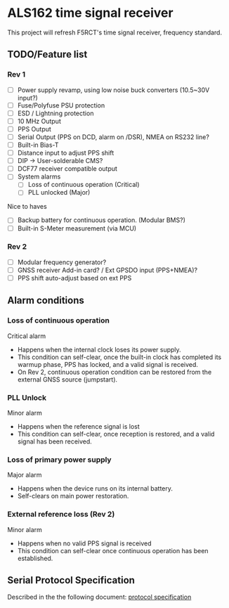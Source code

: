# ALS162 time signal receiver

This project will refresh F5RCT's time signal receiver, frequency standard.

## TODO/Feature list
### Rev 1
  - [ ] Power supply revamp, using low noise buck converters (10.5~30V input?)
  - [ ] Fuse/Polyfuse PSU protection
  - [ ] ESD / Lightning protection
  - [ ] 10 MHz Output
  - [ ] PPS Output
  - [ ] Serial Output (PPS on DCD, alarm on /DSR), NMEA on RS232 line?
  - [ ] Built-in Bias-T
  - [ ] Distance input to adjust PPS shift
  - [ ] DIP -> User-solderable CMS?
  - [ ] DCF77 receiver compatible output
  - [ ] System alarms
    - [ ] Loss of continuous operation (Critical)
    - [ ] PLL unlocked (Major)

Nice to haves
  - [ ] Backup battery for continuous operation. (Modular BMS?)
  - [ ] Built-in S-Meter measurement (via MCU) 

### Rev 2
  - [ ] Modular frequency generator?
  - [ ] GNSS receiver Add-in card? / Ext GPSDO input (PPS+NMEA)?
  - [ ] PPS shift auto-adjust based on ext PPS

## Alarm conditions
### Loss of continuous operation
Critical alarm
  - Happens when the internal clock loses its power supply.
  - This condition can self-clear, once the built-in clock has completed its warmup phase, PPS has locked, and a valid signal is received.
  - On Rev 2, continuous operation condition can be restored from the external GNSS source (jumpstart).

### PLL Unlock
Minor alarm
  - Happens when the reference signal is lost
  - This condition can self-clear, once reception is restored, and a valid signal has been received.

### Loss of primary power supply
Major alarm
  - Happens when the device runs on its internal battery.
  - Self-clears on main power restoration.

### External reference loss (Rev 2)
Minor alarm
  - Happens when no valid PPS signal is received
  - This condition can self-clear once continuous operation has been established.

## Serial Protocol Specification

Described in the the following document: [protocol specification](doc/proto.md)
